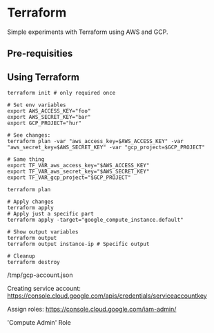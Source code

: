 # Terraform
Simple experiments with Terraform using AWS and GCP.

## Pre-requisities


##  Using Terraform

```shell
terraform init # only required once

# Set env variables
export AWS_ACCESS_KEY="foo"
export AWS_SECRET_KEY="bar"
export GCP_PROJECT="hur"

# See changes:
terraform plan -var "aws_access_key=$AWS_ACCESS_KEY" -var "aws_secret_key=$AWS_SECRET_KEY" -var "gcp_project=$GCP_PROJECT"

# Same thing
export TF_VAR_aws_access_key="$AWS_ACCESS_KEY"
export TF_VAR_aws_secret_key="$AWS_SECRET_KEY"
export TF_VAR_gcp_project="$GCP_PROJECT"

terraform plan

# Apply changes
terraform apply
# Apply just a specific part
terraform apply -target="google_compute_instance.default"

# Show output variables
terraform output
terraform output instance-ip # Specific output

# Cleanup
terraform destroy
```

/tmp/gcp-account.json

Creating service account:
https://console.cloud.google.com/apis/credentials/serviceaccountkey

Assign roles:
https://console.cloud.google.com/iam-admin/


'Compute Admin' Role
